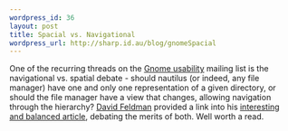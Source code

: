 ```yaml
--- 
wordpress_id: 36
layout: post
title: Spacial vs. Navigational
wordpress_url: http://sharp.id.au/blog/gnomeSpacial
---
```

One of the recurring threads on the <a href="http://usability.gnome.org/">Gnome usability</a> mailing list is the navigational vs. spatial debate - should nautilus (or indeed, any file manager) have one and only one representation of a given directory, or should the file manager have a view that changes, allowing navigation through the hierarchy? <a href="http://interfacethis.com">David Feldman</a> provided a link into his <a href="http://interfacethis.com/pub/index.php?itemid=56">interesting and balanced article</a>, debating the merits of both. Well worth a read.
